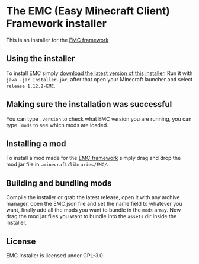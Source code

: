 The EMC (Easy Minecraft Client) Framework installer 
===================

This is an installer for the [EMC framework](https://github.com/Moudoux/EMC)

Using the installer
-------------------

To install EMC simply [download the latest version of this installer](https://github.com/Moudoux/EMC-Installer/releases).
Run it with `java -jar Installer.jar`, after that open your Minecraft launcher and select `release 1.12.2-EMC`.

Making sure the installation was successful
-------------------

You can type `.version` to check what EMC version you are running, you can type `.mods` to see which mods are loaded.

Installing a mod
-------------------

To install a mod made for the [EMC framework](https://github.com/Moudoux/EMC) simply drag and drop the mod jar file in 
`.minecraft/libraries/EMC/`.

Building and bundling mods
-------------------

Compile the installer or grab the latest release, open it with any archive manager,
open the EMC.json file and set the name field to whatever you want, finally add all the mods you 
want to bundle in the `mods` array. Now drag the mod jar files you want to bundle into the `assets` dir inside the installer.

License
-------------------

EMC Installer is licensed under GPL-3.0
